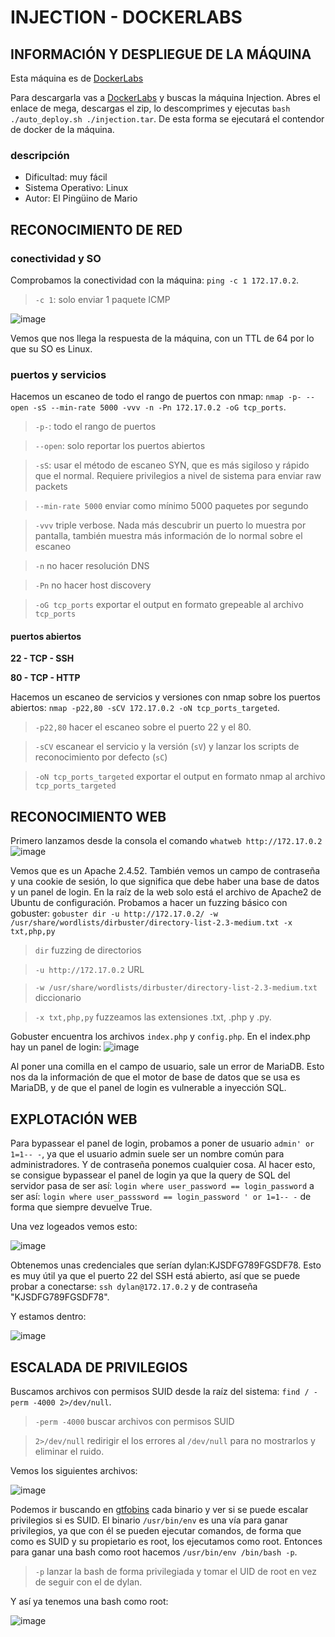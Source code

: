 # INJECTION - DOCKERLABS

## INFORMACIÓN Y DESPLIEGUE DE LA MÁQUINA

Esta máquina es de [DockerLabs](https://dockerlabs.es)

Para descargarla vas a [DockerLabs](https://dockerlabs.es) y buscas la máquina Injection. Abres el enlace de mega, descargas el zip, lo descomprimes y ejecutas `bash ./auto_deploy.sh ./injection.tar`. De esta forma se ejecutará el contendor de docker de la máquina.

### descripción

- Dificultad: muy fácil
- Sistema Operativo: Linux
- Autor: El Pingüino de Mario

## RECONOCIMIENTO DE RED

### conectividad y SO

Comprobamos la conectividad con la máquina: `ping -c 1 172.17.0.2`.
> `-c 1`: solo enviar 1 paquete ICMP

![image](https://github.com/user-attachments/assets/53747492-e791-4a6c-9b42-ae246908f258)

Vemos que nos llega la respuesta de la máquina, con un TTL de 64 por lo que su SO es Linux.

### puertos y servicios

Hacemos un escaneo de todo el rango de puertos con nmap: `nmap -p- --open -sS --min-rate 5000 -vvv -n -Pn 172.17.0.2 -oG tcp_ports`.
> `-p-`: todo el rango de puertos

> `--open`: solo reportar los puertos abiertos

> `-sS`: usar el método de escaneo SYN, que es más sigiloso y rápido que el normal. Requiere privilegios a nivel de sistema para enviar raw packets

> `--min-rate 5000` enviar como mínimo 5000 paquetes por segundo

> `-vvv` triple verbose. Nada más descubrir un puerto lo muestra por pantalla, también muestra más información de lo normal sobre el escaneo

> `-n` no hacer resolución DNS

> `-Pn` no hacer host discovery

> `-oG tcp_ports` exportar el output en formato grepeable al archivo `tcp_ports`


#### puertos abiertos

**22 - TCP - SSH**

**80 - TCP - HTTP**


Hacemos un escaneo de servicios y versiones con nmap sobre los puertos abiertos: `nmap -p22,80 -sCV 172.17.0.2 -oN tcp_ports_targeted`.
> `-p22,80` hacer el escaneo sobre el puerto 22 y el 80.

> `-sCV` escanear el servicio y la versión (`sV`) y lanzar los scripts de reconocimiento por defecto (`sC`)

> `-oN tcp_ports_targeted` exportar el output en formato nmap al archivo `tcp_ports_targeted`

## RECONOCIMIENTO WEB

Primero lanzamos desde la consola el comando `whatweb http://172.17.0.2`
![image](https://github.com/user-attachments/assets/e1a8597a-9606-4235-afa9-2dae86bfdb69)

Vemos que es un Apache 2.4.52. También vemos un campo de contraseña y una cookie de sesión, lo que significa que debe haber una base de datos y un panel de login.
En la raíz de la web solo está el archivo de Apache2 de Ubuntu de configuración.
Probamos a hacer un fuzzing básico con gobuster: `gobuster dir -u http://172.17.0.2/ -w /usr/share/wordlists/dirbuster/directory-list-2.3-medium.txt -x txt,php,py`
> `dir` fuzzing de directorios

> `-u http://172.17.0.2` URL

> `-w /usr/share/wordlists/dirbuster/directory-list-2.3-medium.txt` diccionario

> `-x txt,php,py` fuzzeamos las extensiones .txt, .php y .py.

Gobuster encuentra los archivos `index.php` y `config.php`. En el index.php hay un panel de login:
![image](https://github.com/user-attachments/assets/0dde8c96-a12a-4bc4-b9ad-d2155b2d2905)

Al poner una comilla en el campo de usuario, sale un error de MariaDB. Esto nos da la información de que el motor de base de datos que se usa es MariaDB, y de que el panel de login es vulnerable a inyección SQL.

## EXPLOTACIÓN WEB

Para bypassear el panel de login, probamos a poner de usuario `admin' or 1=1-- -`, ya que el usuario admin suele ser un nombre común para administradores. Y de contraseña ponemos cualquier cosa.
Al hacer esto, se consigue bypassear el panel de login ya que la query de SQL del servidor pasa de ser así:
`login where user_password == login_password`
a ser así:
`login where user_passsword == login_password ' or 1=1-- -`
de forma que siempre devuelve True.

Una vez logeados vemos esto:

![image](https://github.com/user-attachments/assets/cba5b31a-5c44-489f-ae00-bc9b5d5302a3)

Obtenemos unas credenciales que serían dylan:KJSDFG789FGSDF78. Esto es muy útil ya que el puerto 22 del SSH está abierto, así que se puede probar a conectarse: `ssh dylan@172.17.0.2` y de contraseña "KJSDFG789FGSDF78".

Y estamos dentro:

![image](https://github.com/user-attachments/assets/fc0b5cce-da31-4922-a463-66178e7ae291)

## ESCALADA DE PRIVILEGIOS

Buscamos archivos con permisos SUID desde la raíz del sistema: `find / -perm -4000 2>/dev/null`.
> `-perm -4000` buscar archivos con permisos SUID

> `2>/dev/null` redirigir el los errores al `/dev/null` para no mostrarlos y eliminar el ruido.

Vemos los siguientes archivos:

![image](https://github.com/user-attachments/assets/33d11eea-c946-4dd7-9af5-4e8ac1c26d07)

Podemos ir buscando en [gtfobins](https://gtfobins.github.io) cada binario y ver si se puede escalar privilegios si es SUID.
El binario `/usr/bin/env` es una vía para ganar privilegios, ya que con él se pueden ejecutar comandos, de forma que como es SUID y su propietario es root, los ejecutamos como root. Entonces para ganar una bash como root hacemos `/usr/bin/env /bin/bash -p`.
> `-p` lanzar la bash de forma privilegiada y tomar el UID de root en vez de seguir con el de dylan.

Y así ya tenemos una bash como root:

![image](https://github.com/user-attachments/assets/2badfe77-7e7f-4a8f-8567-9a873f71777c)